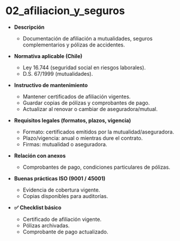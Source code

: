 # 02_afiliacion_y_seguros

- **Descripción**
  - Documentación de afiliación a mutualidades, seguros complementarios y pólizas de accidentes.

- **Normativa aplicable (Chile)**
  - Ley 16.744 (seguridad social en riesgos laborales).
  - D.S. 67/1999 (mutualidades).

- **Instructivo de mantenimiento**
  - Mantener certificados de afiliación vigentes.
  - Guardar copias de pólizas y comprobantes de pago.
  - Actualizar al renovar o cambiar de aseguradora/mutual.

- **Requisitos legales (formatos, plazos, vigencia)**
  - Formato: certificados emitidos por la mutualidad/aseguradora.
  - Plazo/vigencia: anual o mientras dure el contrato.
  - Firmas: mutualidad o aseguradora.

- **Relación con anexos**
  - Comprobantes de pago, condiciones particulares de pólizas.

- **Buenas prácticas ISO (9001 / 45001)**
  - Evidencia de cobertura vigente.
  - Copias disponibles para auditorías.

- **✅ Checklist básico**
  - Certificado de afiliación vigente.
  - Pólizas archivadas.
  - Comprobante de pago actualizado.
